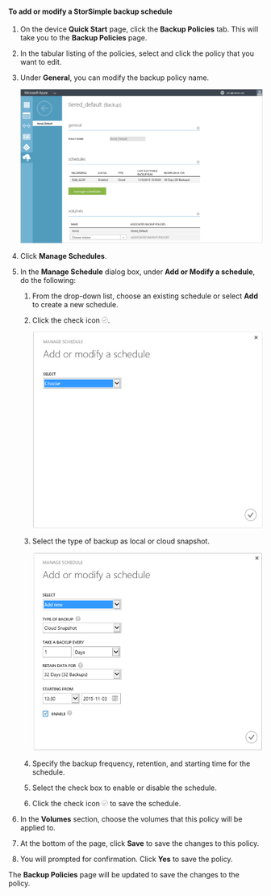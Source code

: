 
<!--author=SharS last changed: 11/04/15-->

#### To add or modify a StorSimple backup schedule

1. On the device **Quick Start** page, click the **Backup Policies** tab. This will take you to the **Backup Policies** page.

2. In the tabular listing of the policies, select and click the policy that you want to edit.

3. Under **General**, you can modify the backup policy name.

     ![manage schedules](./media/storsimple-add-modify-backup-schedule-u2/AddModifyGeneral.png)

4. Click **Manage Schedules**. 

5. In the **Manage Schedule** dialog box, under **Add or Modify a schedule**, do the following:

    1. From the drop-down list, choose an existing schedule or select **Add** to create a new schedule.
    2. Click the check icon ![modify schedules 1](./media/storsimple-add-modify-backup-schedule-u2/HCS_CheckIcon-include.png). 

        ![modify schedules 1](./media/storsimple-add-modify-backup-schedule-u2/AddModify1.png)

    2. Select the type of backup as local or cloud snapshot.

        ![modify schedules 1](./media/storsimple-add-modify-backup-schedule-u2/AddModify2.png) 

    3. Specify the backup frequency, retention, and starting time for the schedule.

    4. Select the check box to enable or disable the schedule.

    5. Click the check icon ![check icon](./media/storsimple-add-modify-backup-schedule-u2/HCS_CheckIcon-include.png) to save the schedule.

5. In the **Volumes** section, choose the volumes that this policy will be applied to.

6. At the bottom of the page, click **Save** to save the changes to this policy.

7. You will prompted for confirmation. Click **Yes** to save the policy.

The **Backup Policies** page will be updated to save the changes to the policy.
 

